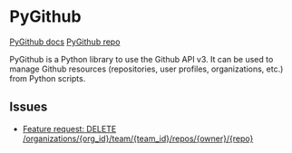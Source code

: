 
# PyGithub

[PyGithub docs](https://pygithub.readthedocs.io/en/latest/index.html)
[PyGithub repo](https://github.com/PyGithub/PyGithub)

PyGithub is a Python library to use the Github API v3. It can be used to manage Github resources (repositories, user profiles, organizations, etc.) from Python scripts.


## Issues

- [Feature request: DELETE /organizations/{org_id}/team/{team_id}/repos/{owner}/{repo}](https://github.com/PyGithub/PyGithub/issues/2399)
